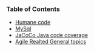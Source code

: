 ### Table of Contents
- [Humane code](01-humane-code.md)
- [MySql](02-mysql.md)
- [JaCoCo Java code coverage](03-jacoco.md)
- [Agile Realted General topics](04-agile-boards.md)
